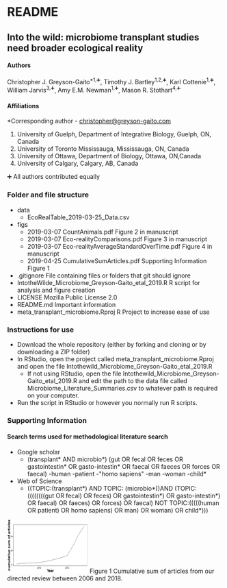 # README

## Into the wild: microbiome transplant studies need broader ecological reality


#### Authors

Christopher J. Greyson-Gaito<sup>*1,:heavy_plus_sign:</sup>, Timothy J. Bartley<sup>1,2,:heavy_plus_sign:</sup>, Karl Cottenie<sup>1,:heavy_plus_sign:</sup>, William Jarvis<sup>3,:heavy_plus_sign:</sup>, Amy E.M. Newman<sup>1,:heavy_plus_sign:</sup>, Mason R. Stothart<sup>4,:heavy_plus_sign:</sup>

#### Affiliations

*Corresponding author - christopher@greyson-gaito.com

1. University of Guelph, Department of Integrative Biology, Guelph, ON, Canada
2. University of Toronto Mississauga, Mississauga, ON, Canada
3. University of Ottawa, Department of Biology, Ottawa, ON,Canada
4. University of Calgary, Calgary, AB, Canada

:heavy_plus_sign: All authors contributed equally

### Folder and file structure
* data
    * EcoRealTable_2019-03-25_Data.csv
* figs
    * 2019-03-07 CountAnimals.pdf	Figure 2 in manuscript
    * 2019-03-07 Eco-realityComparisons.pdf  Figure 3 in manuscript
    * 2019-03-07 Eco-realityAverageStandardOverTime.pdf  Figure 4 in manuscript
    * 2019-04-25 CumulativeSumArticles.pdf  Supporting Information Figure 1
* .gitignore  File containing files or folders that git should ignore
* IntotheWilde_Microbiome_Greyson-Gaito_etal_2019.R  R script for analysis and figure creation
* LICENSE  Mozilla Public License 2.0
* README.md  Important information
* meta_transplant_microbiome.Rproj  R Project to increase ease of use



### Instructions for use
* Download the whole repository (either by forking and cloning or by downloading a ZIP folder)
* In RStudio, open the project called meta_transplant_microbiome.Rproj and open the file Intothewild_Microbiome_Greyson-Gaito_etal_2019.R
	* If not using RStudio, open the file Intothewild_Microbiome_Greyson-Gaito_etal_2019.R and edit the path to the data file called Microbiome_Literature_Summaries.csv to whatever path is required on your computer.
* Run the script in RStudio or however you normally run R scripts.

### Supporting Information

#### Search terms used for methodological literature search

* Google scholar
	* (transplant* AND microbio*) (gut OR fecal OR feces OR gastointestin* OR gasto-intestin* OR faecal OR faeces OR forces OR faecal) -human -patient -"homo sapiens" -man -woman -child*
* Web of Science
	* ((TOPIC:(transplant*) AND TOPIC: (microbio*))AND (TOPIC: ((((((((gut OR fecal) OR feces) OR gastointestin*) OR gasto-intestin*) OR faecal) OR faeces) OR forces) OR faecal) NOT TOPIC:(((((human OR patient) OR homo sapiens) OR man) OR woman) OR child*)))

![SI Figure 1](figs/2019-04-25CumulativeSumArticles.png)
Figure 1 Cumulative sum of articles from our directed review between 2006 and 2018.

